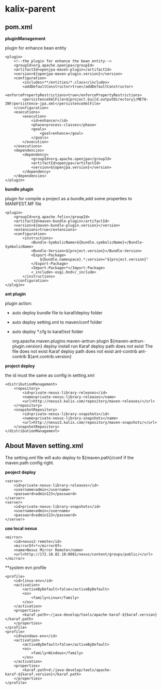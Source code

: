 # kalix-parent
## pom.xml
**pluginManagement**

plugin for enhance bean entity

    <plugin>
		<!--the plugin for enhance the bean entity-->
        <groupId>org.apache.openjpa</groupId>
        <artifactId>openjpa-maven-plugin</artifactId>
        <version>${openjpa-maven-plugin.version}</version>
        <configuration>
            <includes>**/entities/*.class</includes>
            <addDefaultConstructor>true</addDefaultConstructor>
            <enforcePropertyRestrictions>true</enforcePropertyRestrictions>
            <persistenceXmlFile>${project.build.outputDirectory}/META-INF/persistence-jpa.xml</persistenceXmlFile>
        </configuration>
        <executions>
            <execution>
                <id>enhancer</id>
                <phase>process-classes</phase>
                <goals>
                    <goal>enhance</goal>
                </goals>
            </execution>
        </executions>
        <dependencies>
            <dependency>
                <groupId>org.apache.openjpa</groupId>
                <artifactId>openjpa</artifactId>
                <version>${openjpa.version}</version>
            </dependency>
        </dependencies>
    </plugin>
</plugins>
	

**bundle plugin**

plugin for compile a project as a bundle,add some properties to MANIFEST.MF file

	<plugin>
	    <groupId>org.apache.felix</groupId>
	    <artifactId>maven-bundle-plugin</artifactId>
	    <version>${maven-bundle-plugin.version}</version>
	    <extensions>true</extensions>
	    <configuration>
	        <instructions>
	            <Bundle-SymbolicName>${bundle.symbolicName}</Bundle-SymbolicName>
	            <Bundle-Version>${project.version}</Bundle-Version>
	            <Export-Package>
	                ${bundle.namespace}.*;version="${project.version}"
	            </Export-Package>
	            <Import-Package>*</Import-Package>
	            <_include>-osgi.bnd</_include>
	        </instructions>
	    </configuration>
	</plugin>
**ant plugin**

plugin action:

- auto deploy bundle file to karaf/deploy folder
- auto deploy setting.xml to maven/conf folder
- auto deploy *.cfg to karaf/ext folder

	<plugin>
	    <groupId>org.apache.maven.plugins</groupId>
	    <artifactId>maven-antrun-plugin</artifactId>
	    <version>${maven-antrun-plugin.version}</version>
	    <executions>
	        <execution>
	            <id>deploy</id>
	            <phase>install</phase>
	            <goals>
	                <goal>run</goal>
	            </goals>
	            <configuration>
	                <target>
	                    <taskdef resource="net/sf/antcontrib/antcontrib.properties"/>
	                    <if>
	                        <equals arg1="${project.packaging}" arg2="bundle" />
	                        <then>
	                            <if>
	                                <available file="target/${project.artifactId}-${project.version}.jar"/>
	                                <then>
	                                    <if>
	                                        <available file="${karaf.deploy.path}" type="dir"></available>
	                                        <then>
	                                            <copy file="target/${project.artifactId}-${project.version}.jar"
	                                                  todir="${karaf.deploy.path}"/>
	                                        </then>
	                                        <else>
	                                            <echo>Karaf deploy path does not exist</echo>
	                                        </else>
	                                    </if>
	                                </then>
	                                <else>
	                                    <echo>The file does not exist</echo>
	                                </else>
	                            </if>
	                        </then>
	                    </if>
	                    <if>
	                        <available file="${maven.conf.path}" type="dir"></available>
	                        <then>
	                            <if>
	                                <available file="src/main/resources/settings.xml"/>
	                                <then>
	                                    <copy file="src/main/resources/settings.xml"
	                                          todir="${maven.conf.path}"/>
	                                </then>
	                            </if>
	                        </then>
	                    </if>
	                    <if>
	                        <equals arg1="${project.artifactId}" arg2="framework-core-etc" />
	                        <then>
	                            <if>
	                                <available file="${karaf.etc.path}" type="dir"></available>
	                                <then>
	                                    <copy todir="${karaf.etc.path}">
	                                        <fileset dir="src/main/resources"/>
	                                    </copy>
	                                </then>
	                                <else>
	                                    <echo>Karaf deploy path does not exist</echo>
	                                </else>
	                            </if>
	                        </then>
	                    </if>
	                </target>
	            </configuration>
	        </execution>
	    </executions>
	    <dependencies>
	        <dependency>
	            <groupId>ant-contrib</groupId>
	            <artifactId>ant-contrib</artifactId>
	            <version>${ant.contrib.version}</version>
	        </dependency>
	    </dependencies>
	</plugin>	


**project deploy**

the id must the same as config in setting.xml

	<distributionManagement>
	    <repository>
	        <id>private-nexus-library-releases</id>
	        <name>private-nexus-library-releases</name>
	        <url>http://nexus3.kalix.com/repository/maven-releases/</url>
	    </repository>
	    <snapshotRepository>
	        <id>private-nexus-library-snapshots</id>
	        <name>private-nexus-library-snapshots</name>
	        <url>http://nexus3.kalix.com/repository/maven-snapshots/</url>
	    </snapshotRepository>
	</distributionManagement>

## About Maven setting.xml
The setting.xml file will auto deploy to ${maven.path}/conf if the maven.path config right.

**peoject deploy**
	
	<server>
		<id>private-nexus-library-releases</id>
		<username>admin</username>
		<password>admin123</password>
	</server>
	<server>
		<id>private-nexus-library-snapshots</id>
		<username>admin</username>
		<password>admin123</password>
	</server>
**use local nexus**

	<mirror>
		<id>nexus2-remote</id>
		<mirrorOf>*</mirrorOf>
		<name>Nexus Mirror Remote</name>
		<url>http://172.18.82.10:8081/nexus/content/groups/public/</url>
	</mirror>
**system evn profile

	<profile>
	    <id>linux-env</id>
	    <activation>
	        <activeByDefault>false</activeByDefault>
	        <os>
	            <family>Linux</family>
	        </os>
	    </activation>
	    <properties>
	        <karaf.path>~/java-develop/tools/apache-karaf-${karaf.version}</karaf.path>
	    </properties>
	</profile>
	<profile>
	    <id>windows-env</id>
	    <activation>
	        <activeByDefault>false</activeByDefault>
	        <os>
	            <family>Windows</family>
	        </os>
	    </activation>
	    <properties>
	        <karaf.path>d:/java-develop/tools/apache-karaf-${karaf.version}</karaf.path>
	    </properties>
	</profile>
